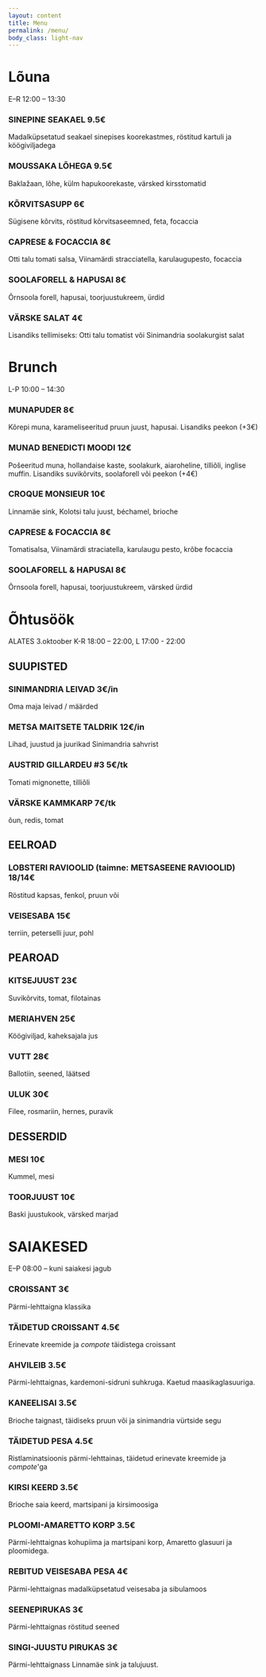 ```yaml
---
layout: content
title: Menu
permalink: /menu/
body_class: light-nav
---
```

<div class="menu-heading-group">
  <h1>Lõuna</h1>
  <p class="menu-note">E–R 12:00 – 13:30</p>
</div>
<section class="menu-section">
  <div class="menu-item">
    <h3>SINEPINE SEAKAEL <span class="price">9.5€</span></h3>
    <p>Madalküpsetatud seakael sinepises koorekastmes, röstitud kartuli ja köögiviljadega</p>
  </div>
  <div class="menu-item">
    <h3>MOUSSAKA LÕHEGA <span class="price">9.5€</span></h3>
    <p>Baklažaan, lõhe, külm hapukoorekaste, värsked kirsstomatid</p>
  </div>
  <div class="menu-item"> 
    <h3>KÕRVITSASUPP <span class="price">6€</span></h3>
    <p>Sügisene kõrvits, röstitud kõrvitsaseemned, feta, focaccia</p>
  </div>
  <div class="menu-item">
    <h3>CAPRESE & FOCACCIA <span class="price">8€</span></h3>
    <p>Otti talu tomati salsa, Viinamärdi stracciatella, karulaugupesto, focaccia</p>
  </div>
  <div class="menu-item">
    <h3>SOOLAFORELL & HAPUSAI <span class="price">8€</span></h3>
    <p>Õrnsoola forell, hapusai, toorjuustukreem, ürdid</p>
  </div>
  <div class="menu-item">
    <h3>VÄRSKE SALAT <span class="price">4€</span></h3>
    <p>Lisandiks tellimiseks: Otti talu tomatist või Sinimandria soolakurgist salat</p>
  </div>
</section>
<div class="menu-heading-group">
  <h1>Brunch</h1>
  <p class="menu-note">L-P 10:00 – 14:30</p>
</div>
<section class="menu-section">
  <!--<h2 class="menu-heading">Brunch (L-P 10:00 - 14:30)</h2>-->
  <div class="menu-item">
    <h3>MUNAPUDER <span class="price">8€</span></h3>
    <p>Kõrepi muna, karameliseeritud pruun juust, hapusai. Lisandiks peekon (+3€)</p>
  </div>
  <div class="menu-item">
    <h3>MUNAD BENEDICTI MOODI <span class="price">12€</span></h3>
    <p>Pošeeritud muna, hollandaise kaste, soolakurk, aiaroheline, tilliõli, inglise muffin. Lisandiks suvikõrvits, soolaforell või peekon (+4€)</p>
  </div>
  <div class="menu-item">
    <h3>CROQUE MONSIEUR  <span class="price">10€</span></h3>
    <p>Linnamäe sink, Kolotsi talu juust, béchamel, brioche</p>
  </div>
  <div class="menu-item">
    <h3>CAPRESE & FOCACCIA  <span class="price">8€</span></h3>
    <p>Tomatisalsa, Viinamärdi straciatella, karulaugu pesto, krõbe focaccia</p>
  </div>
  <div class="menu-item">
    <h3>SOOLAFORELL & HAPUSAI  <span class="price">8€</span></h3>
    <p>Õrnsoola forell, hapusai, toorjuustukreem, värsked ürdid</p>
  </div>
</section>

<div class="menu-heading-group">
  <h1>Õhtusöök</h1>
  <p class="menu-note">ALATES 3.oktoober K-R 18:00 – 22:00, L 17:00 - 22:00</p>
</div>
<section class="menu-section">
  <h2 class="menu-heading">SUUPISTED</h2>
  <div class="menu-item">
    <h3>SINIMANDRIA LEIVAD  <span class="price">3€/in</span></h3>
    <p>Oma maja leivad / määrded</p>
  </div>
  <div class="menu-item">
    <h3>METSA MAITSETE TALDRIK <span class="price">12€/in</span></h3>
    <p>Lihad, juustud ja juurikad Sinimandria sahvrist</p>
  </div><div class="menu-item">
    <h3>AUSTRID GILLARDEU #3 <span class="price">5€/tk</span></h3>
    <p>Tomati mignonette, tilliõli</p>
  </div><div class="menu-item">
    <h3>VÄRSKE KAMMKARP <span class="price">7€/tk</span></h3>
    <p>õun, redis, tomat</p>
  </div>
</section>

<section class="menu-section">
  <h2 class="menu-heading">EELROAD</h2>
  <div class="menu-item">
    <h3>LOBSTERI RAVIOOLID (taimne: METSASEENE RAVIOOLID)  <span class="price">18/14€</span></h3>
    <p>Röstitud kapsas, fenkol, pruun või</p>
  </div>
  <div class="menu-item">
    <h3>VEISESABA <span class="price">15€</span></h3>
    <p>terriin, peterselli juur, pohl</p>
  </div>
</section>

<section class="menu-section">
  <h2 class="menu-heading">PEAROAD</h2>
  <div class="menu-item">
    <h3>KITSEJUUST <span class="price">23€</span></h3>
    <p>Suvikõrvits, tomat, filotainas</p>
  </div>
  <div class="menu-item">
    <h3>MERIAHVEN <span class="price">25€</span></h3>
    <p>Köögiviljad, kaheksajala jus</p>
  </div>
  <div class="menu-item">
    <h3>VUTT <span class="price">28€</span></h3>
    <p>Ballotiin, seened, läätsed</p>
  </div>
  <div class="menu-item">
    <h3>ULUK <span class="price">30€</span></h3>
    <p>Filee, rosmariin, hernes, puravik</p>
  </div>
</section>

<section class="menu-section">
  <h2 class="menu-heading">DESSERDID</h2>
  <div class="menu-item">
    <h3> MESI <span class="price">10€</span></h3>
    <p>Kummel, mesi</p>
  </div>
  <div class="menu-item">
    <h3>TOORJUUST <span class="price">10€</span></h3>
    <p>Baski juustukook, värsked marjad</p>
  </div>
</section>

<div class="menu-heading-group">
  <h1 class="menu-heading">SAIAKESED</h1>
  <p class="menu-note">E–P 08:00 – kuni saiakesi jagub</p>
</div>
<section class="menu-section">
  <div class="menu-item">
    <h3>CROISSANT <span class="price">3€</span></h3>
    <p>Pärmi-lehttaigna klassika</p>
  </div>
  <div class="menu-item">
    <h3>TÄIDETUD CROISSANT <span class="price">4.5€</span></h3>
    <p>Erinevate kreemide ja <em>compote</em> täidistega croissant</p>
  </div>
  <div class="menu-item">
    <h3>AHVILEIB <span class="price">3.5€</span></h3>
    <p>Pärmi-lehttaignas, kardemoni-sidruni suhkruga. Kaetud maasikaglasuuriga.</p>
  </div>
  <div class="menu-item">
    <h3>KANEELISAI <span class="price">3.5€</span></h3>
    <p>Brioche taignast, täidiseks pruun või ja sinimandria vürtside segu</p>
  </div>
  <div class="menu-item">
    <h3>TÄIDETUD PESA <span class="price">4.5€</span></h3>
    <p>Ristlaminatsioonis pärmi-lehttainas, täidetud erinevate kreemide ja <em>compote</em>'ga</p>
  </div>
  <div class="menu-item">
    <h3>KIRSI KEERD <span class="price">3.5€</span></h3>
    <p>Brioche saia keerd, martsipani ja kirsimoosiga</p>
  </div>
  <div class="menu-item">
    <h3>PLOOMI-AMARETTO KORP <span class="price">3.5€</span></h3>
    <p>Pärmi-lehttaignas kohupiima ja martsipani korp, Amaretto glasuuri ja ploomidega. </p>
  </div>
  <div class="menu-item">
    <h3>REBITUD VEISESABA PESA <span class="price">4€</span></h3>
    <p>Pärmi-lehttaignas madalküpsetatud veisesaba ja sibulamoos</p>
  </div>
  <div class="menu-item">
    <h3>SEENEPIRUKAS <span class="price">3€</span></h3>
    <p>Pärmi-lehttaignas röstitud seened</p>
  </div>
  <div class="menu-item">
    <h3>SINGI-JUUSTU PIRUKAS <span class="price">3€</span></h3>
    <p>Pärmi-lehttaignass Linnamäe sink ja talujuust.</p>
  </div>
</section>
